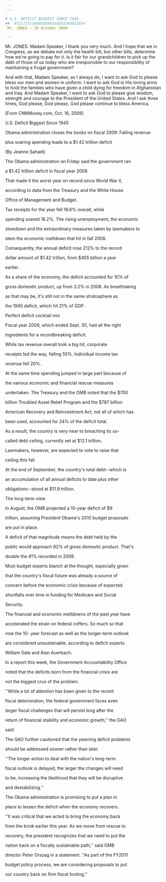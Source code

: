 ```yaml
---
---

# U.S. DEFICIT BIGGEST SINCE 1945
## `4f21725ca498026981ed2b226d821b7e`
`Mr. JONES — 20 October 2009`

---
```



Mr. JONES. Madam Speaker, I thank you very much. And I hope that we 
in Congress, as we debate not only the health bill, but other bills, 
determine how we're going to pay for it. Is it fair for our 
grandchildren to pick up the debt of those of us today who are 
irresponsible to our responsibility of maintaining a frugal government?

And with that, Madam Speaker, as I always do, I want to ask God to 
please bless our men and women in uniform. I want to ask God in His 
loving arms to hold the families who have given a child dying for 
freedom in Afghanistan and Iraq. And Madam Speaker, I want to ask God 
to please give wisdom, strength and courage to the President of the 
United States. And I ask three times, God please, God please, God 
please continue to bless America.










 [From CNNMoney.com, Oct. 16, 2009]











U.S. Deficit Biggest Since 1945


 Obama administration closes the books on fiscal 2009: Falling revenue 




plus soaring spending leads to a $1.42 trillion deficit



 (By Jeanne Sahadi)



 The Obama administration on Friday said the government ran 


 a $1.42 trillion deficit in fiscal year 2009.



 That made it the worst year on record since World War II, 


 according to data from the Treasury and the White House 


 Office of Management and Budget.



 Tax receipts for the year fell 16.6% overall, while 


 spending soared 18.2%. The rising unemployment, the economic 


 slowdown and the extraordinary measures taken by lawmakers to 


 stem the economic meltdown that hit in fall 2008.



 Consequently, the annual deficit rose 212% to the record 


 dollar amount of $1.42 trillion, from $455 billion a year 


 earlier.



 As a share of the economy, the deficit accounted for 10% of 


 gross domestic product, up from 3.2% in 2008. As breathtaking 


 as that may be, it's still not in the same stratosphere as 


 the 1945 deficit, which hit 21% of GDP.













Perfect deficit cocktail mix




 Fiscal year 2009, which ended Sept. 30, had all the right 


 ingredients for a recordbreaking deficit.



 While tax revenue overall took a big hit, corporate 


 receipts led the way, falling 55%. Individual income tax 


 revenue fell 20%.



 At the same time spending jumped in large part because of 


 the various economic and financial rescue measures 


 undertaken. The Treasury and the OMB noted that the $700 


 billion Troubled Asset Relief Program and the $787 billion 


 American Recovery and Reinvestment Act, not all of which has 


 been used, accounted for 24% of the deficit total.



 As a result, the country is very near to breaching its so-


 called debt ceiling, currently set at $12.1 trillion. 


 Lawmakers, however, are expected to vote to raise that 


 ceiling this fall.



 At the end of September, the country's total debt--which is 


 an accumulation of all annual deficits to date plus other 


 obligations--stood at $11.9 trillion.















 The long-term view




 In August, the OMB projected a 10-year deficit of $9 


 trillion, assuming President Obama's 2010 budget proposals 


 are put in place.



 A deficit of that magnitude means the debt held by the 


 public would approach 82% of gross domestic product. That's 


 double the 41% recorded in 2008.



 Most budget experts blanch at the thought, especially given 


 that the country's fiscal future was already a source of 


 concern before the economic crisis because of expected 


 shortfalls over time in funding for Medicare and Social 


 Security.



 The financial and economic meltdowns of the past year have 


 accelerated the strain on federal coffers. So much so that 


 now the 10- year forecast as well as the longer-term outlook 


 are considered unsustainable, according to deficit experts 


 William Gale and Alan Auerbach.



 In a report this week, the Government Accountability Office 


 noted that the deficits born from the financial crisis are 


 not the biggest crux of the problem.



 ''While a lot of attention has been given to the recent 


 fiscal deterioration, the federal government faces even 


 larger fiscal challenges that will persist long after the 


 return of financial stability and economic growth,'' the GAO 


 said.



 The GAO further cautioned that the yawning deficit problems 


 should be addressed sooner rather than later.



 ''The longer action to deal with the nation's long-term 


 fiscal outlook is delayed, the larger the changes will need 


 to be, increasing the likelihood that they will be disruptive 


 and destabilizing.''



 The Obama administration is promising to put a plan in 


 place to lessen the deficit when the economy recovers.



 ''It was critical that we acted to bring the economy back 


 from the brink earlier this year. As we move from rescue to 


 recovery, the president recognizes that we need to put the 


 nation back on a fiscally sustainable path,'' said OMB 


 director Peter Orszag in a statement. ''As part of the FY2011 


 budget policy process, we are considering proposals to put 


 our country back on firm fiscal footing.''
